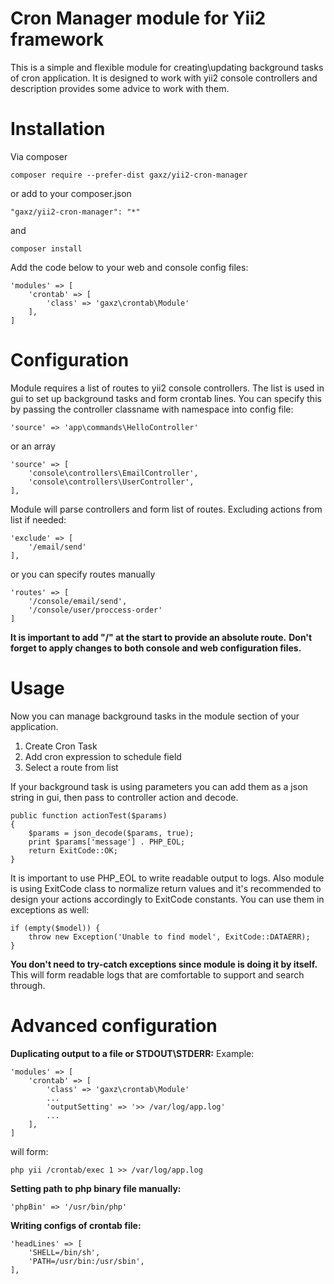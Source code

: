 
# Cron Manager module for Yii2 framework
This is a simple and flexible module for creating\updating background tasks of cron application. It is designed to work with yii2 console controllers and description provides some advice to work with them. 

# Installation
Via composer

    composer require --prefer-dist gaxz/yii2-cron-manager
or add to your composer.json

    "gaxz/yii2-cron-manager": "*"
and

    composer install 

Add the code below to your web and console config files:

    'modules' => [
	    'crontab' => [
	    	'class' => 'gaxz\crontab\Module'
	    ],
    ]

# Configuration
Module requires a list of routes to yii2 console controllers. 
The list is used in gui to set up background tasks and form crontab lines.
You can specify this by passing the controller classname with namespace into config file:


    'source' => 'app\commands\HelloController' 
or an array

    'source' => [
	    'console\controllers\EmailController',
	    'console\controllers\UserController',
    ],
Module will parse controllers and form list of routes.
Excluding actions from list if needed:

    'exclude' => [
    	'/email/send'
    ],

or you can specify routes manually

    'routes' => [
	    '/console/email/send',
	    '/console/user/proccess-order'
    ]
**It is important to add "/" at the start to provide an absolute route.**
**Don't forget to apply changes to both console and web configuration files.**


# Usage
Now you can manage background tasks in the module section of your application.

 1. Create Cron Task
 2. Add cron expression to schedule field
 3. Select a route from list

If your background task is using parameters you can add them as a json string in gui, then pass to controller action and decode.

    public function actionTest($params)
    {
	    $params = json_decode($params, true);
	    print $params['message'] . PHP_EOL;
	    return ExitCode::OK;
    }
It is important to use PHP_EOL to write readable output to logs. Also module is using ExitCode class to normalize return values and it's recommended to design your actions accordingly to ExitCode constants. You can use them in exceptions as well:

    if (empty($model)) {
	    throw new Exception('Unable to find model', ExitCode::DATAERR);
    }
**You don't need to try-catch exceptions since module is doing it by itself.** 
This will form readable logs that are comfortable to support and search through.

# Advanced configuration

**Duplicating output to a file or STDOUT\STDERR:**
Example:

    'modules' => [
	    'crontab' => [
	    	'class' => 'gaxz\crontab\Module'
	    	...
	        'outputSetting' => '>> /var/log/app.log'
	        ...
	    ],
    ]

will form: 

    php yii /crontab/exec 1 >> /var/log/app.log 

**Setting path to php binary file manually:**

    'phpBin' => '/usr/bin/php'
**Writing configs of crontab file:**

    'headLines' => [
        'SHELL=/bin/sh',
        'PATH=/usr/bin:/usr/sbin',
    ],